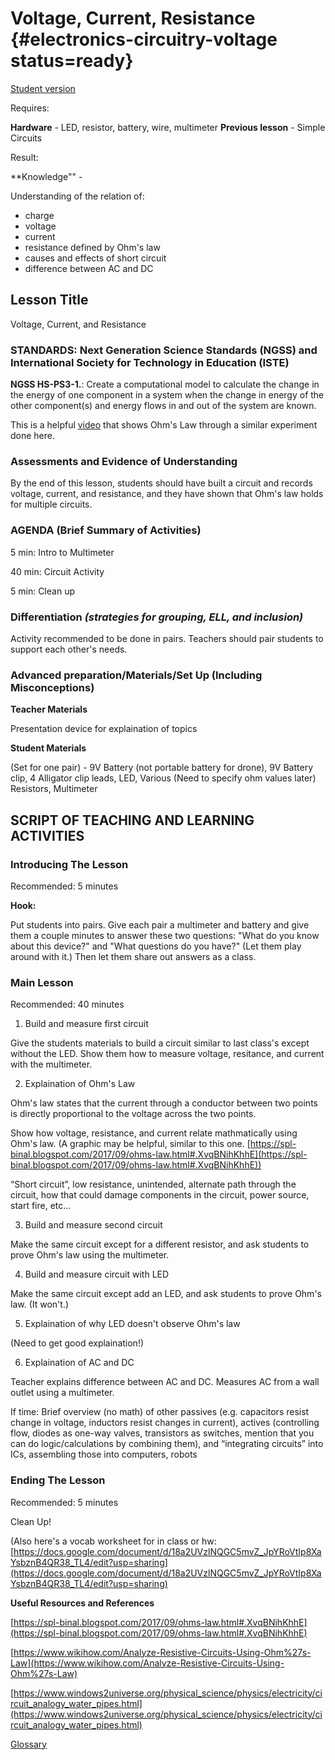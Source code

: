 # Voltage, Current, Resistance {#electronics-circuitry-voltage status=ready}

[Student version](+duckiesky_high_school_student#electronics-circuitry-voltage)

<div class='requirements' markdown='1'>

Requires:

**Hardware** - LED, resistor,  battery, wire, multimeter
**Previous lesson** - Simple Circuits

Result: 

**Knowledge"" -

Understanding of the relation of: 
- charge
- voltage 
- current
- resistance defined by Ohm's law
- causes and effects of short circuit
- difference between AC and DC


</div>

## Lesson Title

Voltage, Current, and Resistance

### STANDARDS: Next Generation Science Standards (NGSS) and International Society for Technology in Education (ISTE)

__NGSS HS-PS3-1.__: Create a computational model to calculate the change in the energy of one component in a system when the
change in energy of the other component(s) and energy flows in and out of the system are known.

This is a helpful [video](https://www.youtube.com/watch?v=beMpBp88ge8) that shows Ohm's Law through a similar experiment done here.

### Assessments and Evidence of Understanding

By the end of this lesson, students should have built a circuit and records voltage, current, and resistance, and they have shown that Ohm's law holds for multiple circuits.

### AGENDA (Brief Summary of Activities)

5 min: Intro to Multimeter

40 min: Circuit Activity

5 min: Clean up

### Differentiation _(strategies for grouping, ELL, and inclusion)_

Activity recommended to be done in pairs. Teachers should pair students to support each other's needs.

### Advanced preparation/Materials/Set Up (Including Misconceptions)

**Teacher Materials**

Presentation device for explaination of topics

**Student Materials**

(Set for one pair) - 9V Battery (not portable battery for drone), 9V Battery clip, 4 Alligator clip leads, LED, Various (Need to specify ohm values later) Resistors, Multimeter



## SCRIPT OF TEACHING AND LEARNING ACTIVITIES


### Introducing The Lesson

Recommended: 5 minutes

**Hook:**

Put students into pairs. Give each pair a multimeter and battery and give them a couple minutes to answer these two questions: "What do you know about this device?" and "What questions do you have?" (Let them play around with it.) Then let them share out answers as a class.

### Main Lesson

Recommended: 40 minutes

1. Build and measure first circuit

Give the students materials to build a circuit similar to last class's except without the LED. Show them how to measure voltage, resitance, and current with the multimeter.

2. Explaination of Ohm's Law

Ohm's law states that the current through a conductor between two points is directly proportional to the voltage across the two points.

Show how voltage, resistance, and current relate mathmatically using Ohm's law. (A graphic may be helpful, similar to this one. [https://spl-binal.blogspot.com/2017/09/ohms-law.html#.XvqBNihKhhE](https://spl-binal.blogspot.com/2017/09/ohms-law.html#.XvqBNihKhhE))

“Short circuit”, low resistance, unintended, alternate path through the circuit, how that could damage components in the circuit, power source, start fire, etc…

3. Build and measure second circuit

Make the same circuit except for a different resistor, and ask students to prove Ohm's law using the multimeter.

4. Build and measure circuit with LED

Make the same circuit except add an LED, and ask students to prove Ohm's law. (It won't.)

5. Explaination of why LED doesn't observe Ohm's law

(Need to get good explaination!)

6. Explaination of AC and DC

Teacher explains difference between AC and DC. Measures AC from a wall outlet using a multimeter.

If time: Brief overview (no math) of other passives (e.g. capacitors resist change in voltage, inductors resist changes in current), actives (controlling flow, diodes as one-way valves, transistors as switches, mention that you can do logic/calculations by combining them), and “integrating circuits” into ICs, assembling those into computers, robots

### Ending The Lesson

Recommended: 5 minutes

Clean Up!

(Also here's a vocab worksheet for in class or hw: [https://docs.google.com/document/d/18a2UVzlNQGC5mvZ_JpYRoVtIp8XaYsbznB4QR38_TL4/edit?usp=sharing](https://docs.google.com/document/d/18a2UVzlNQGC5mvZ_JpYRoVtIp8XaYsbznB4QR38_TL4/edit?usp=sharing)

**Useful Resources and References**

[https://spl-binal.blogspot.com/2017/09/ohms-law.html#.XvqBNihKhhE](https://spl-binal.blogspot.com/2017/09/ohms-law.html#.XvqBNihKhhE)

[https://www.wikihow.com/Analyze-Resistive-Circuits-Using-Ohm%27s-Law](https://www.wikihow.com/Analyze-Resistive-Circuits-Using-Ohm%27s-Law)

[https://www.windows2universe.org/physical_science/physics/electricity/circuit_analogy_water_pipes.html](https://www.windows2universe.org/physical_science/physics/electricity/circuit_analogy_water_pipes.html)

[Glossary](https://docs.google.com/document/d/1LJzESfH8VnLDAitNTwwa-iDZs-zY-KM2v1EuWFoLz6A/edit?usp=sharing)
